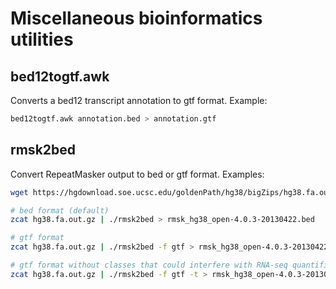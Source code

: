 # Miscellaneous bioinformatics utilities

## bed12togtf.awk
Converts a bed12 transcript annotation to gtf format.
Example:
```bash
bed12togtf.awk annotation.bed > annotation.gtf
```

## rmsk2bed
Convert RepeatMasker output to bed or gtf format.
Examples:
```bash
wget https://hgdownload.soe.ucsc.edu/goldenPath/hg38/bigZips/hg38.fa.out.gz

# bed format (default)
zcat hg38.fa.out.gz | ./rmsk2bed > rmsk_hg38_open-4.0.3-20130422.bed

# gtf format
zcat hg38.fa.out.gz | ./rmsk2bed -f gtf > rmsk_hg38_open-4.0.3-20130422.bed

# gtf format without classes that could interfere with RNA-seq quantifiers (e.g. TEtranscripts)
zcat hg38.fa.out.gz | ./rmsk2bed -f gtf -t > rmsk_hg38_open-4.0.3-20130422.filtered.bed
```
